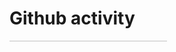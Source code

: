 # Github activity

<div class="github">
    <div class="image">
        <img width="150%" src="https://ghchart.rshah.org/EA86B6/Pluslibrary">
    </div>
</div>

<style>
.github {
    width: 100%;
    overflow: hidden;
}
.github .image {
    width: 100%;
    object-fit: cover;
    margin-left: -50%;
}
</style>